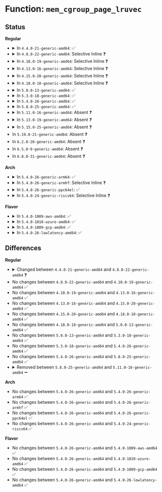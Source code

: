 # Function: <code>mem_cgroup_page_lruvec</code>

## Status
<b>Regular</b>
<ul>
<li>
<details>
<summary>In <code>4.4.0-21-generic-amd64</code>: ✅</summary>

```c
struct lruvec * mem_cgroup_page_lruvec(struct page * page, struct zone * zone)
```

```json
{
  "name": "mem_cgroup_page_lruvec",
  "collision_type": "Unique Global",
  "inline_type": "No",
  "funcs": [
    {
      "addr": 18446744071580937200,
      "name": "mem_cgroup_page_lruvec",
      "external": true,
      "loc": "mm/memcontrol.c:1083",
      "file": "mm/memcontrol.c",
      "inline": "seen, unknown",
      "caller_inline": [],
      "caller_func": [
        "mm/swap.c:__page_cache_release",
        "mm/swap.c:release_pages",
        "mm/swap.c:pagevec_lru_move_fn",
        "mm/swap.c:add_page_to_unevictable_list",
        "mm/vmscan.c:move_active_pages_to_lru",
        "mm/vmscan.c:isolate_lru_page",
        "mm/vmscan.c:putback_inactive_pages",
        "mm/vmscan.c:check_move_unevictable_pages",
        "mm/compaction.c:isolate_migratepages_block",
        "mm/huge_memory.c:split_huge_page_to_list",
        "mm/memcontrol.c:lock_page_lru",
        "mm/memcontrol.c:unlock_page_lru"
      ]
    }
  ],
  "symbols": [
    {
      "addr": 18446744071580937200,
      "name": "mem_cgroup_page_lruvec",
      "section": ".text",
      "bind": "STB_GLOBAL",
      "size": 93
    }
  ]
}
```
</details>
</li>
<li>
<details>
<summary>In <code>4.8.0-22-generic-amd64</code>: Selective Inline ❓</summary>

```c
struct lruvec * mem_cgroup_page_lruvec(struct page * page, struct pglist_data * pgdat)
```

```json
{
  "name": "mem_cgroup_page_lruvec",
  "collision_type": "Unique Global",
  "inline_type": "Selective",
  "funcs": [
    {
      "addr": 18446744071581091826,
      "name": "mem_cgroup_page_lruvec",
      "external": true,
      "loc": "mm/memcontrol.c:932",
      "file": "mm/memcontrol.c",
      "inline": "not declared, inlined",
      "caller_inline": [
        "mm/memcontrol.c:mem_cgroup_commit_charge",
        "mm/memcontrol.c:mem_cgroup_commit_charge"
      ],
      "caller_func": [
        "mm/swap.c:release_pages",
        "mm/swap.c:add_page_to_unevictable_list",
        "mm/swap.c:pagevec_lru_move_fn",
        "mm/swap.c:__page_cache_release",
        "mm/vmscan.c:check_move_unevictable_pages",
        "mm/vmscan.c:move_active_pages_to_lru",
        "mm/vmscan.c:putback_inactive_pages",
        "mm/vmscan.c:isolate_lru_page",
        "mm/compaction.c:isolate_migratepages_block",
        "mm/huge_memory.c:split_huge_page_to_list"
      ]
    }
  ],
  "symbols": [
    {
      "addr": 18446744071581084544,
      "name": "mem_cgroup_page_lruvec",
      "section": ".text",
      "bind": "STB_GLOBAL",
      "size": 71
    }
  ]
}
```
</details>
</li>
<li>
<details>
<summary>In <code>4.10.0-19-generic-amd64</code>: Selective Inline ❓</summary>

```c
struct lruvec * mem_cgroup_page_lruvec(struct page * page, struct pglist_data * pgdat)
```

```json
{
  "name": "mem_cgroup_page_lruvec",
  "collision_type": "Unique Global",
  "inline_type": "Selective",
  "funcs": [
    {
      "addr": 18446744071581167067,
      "name": "mem_cgroup_page_lruvec",
      "external": true,
      "loc": "mm/memcontrol.c:971",
      "file": "mm/memcontrol.c",
      "inline": "not declared, inlined",
      "caller_inline": [
        "mm/memcontrol.c:mem_cgroup_commit_charge",
        "mm/memcontrol.c:mem_cgroup_commit_charge"
      ],
      "caller_func": [
        "mm/swap.c:release_pages",
        "mm/swap.c:add_page_to_unevictable_list",
        "mm/swap.c:pagevec_lru_move_fn",
        "mm/swap.c:__page_cache_release",
        "mm/vmscan.c:check_move_unevictable_pages",
        "mm/vmscan.c:move_active_pages_to_lru",
        "mm/vmscan.c:putback_inactive_pages",
        "mm/vmscan.c:isolate_lru_page",
        "mm/compaction.c:isolate_migratepages_block",
        "mm/huge_memory.c:split_huge_page_to_list"
      ]
    }
  ],
  "symbols": [
    {
      "addr": 18446744071581159264,
      "name": "mem_cgroup_page_lruvec",
      "section": ".text",
      "bind": "STB_GLOBAL",
      "size": 71
    }
  ]
}
```
</details>
</li>
<li>
<details>
<summary>In <code>4.13.0-16-generic-amd64</code>: Selective Inline ❓</summary>

```c
struct lruvec * mem_cgroup_page_lruvec(struct page * page, struct pglist_data * pgdat)
```

```json
{
  "name": "mem_cgroup_page_lruvec",
  "collision_type": "Unique Global",
  "inline_type": "Selective",
  "funcs": [
    {
      "addr": 18446744071581214857,
      "name": "mem_cgroup_page_lruvec",
      "external": true,
      "loc": "mm/memcontrol.c:941",
      "file": "mm/memcontrol.c",
      "inline": "not declared, inlined",
      "caller_inline": [
        "mm/memcontrol.c:mem_cgroup_commit_charge",
        "mm/memcontrol.c:mem_cgroup_commit_charge"
      ],
      "caller_func": [
        "mm/page-writeback.c:test_clear_page_writeback",
        "mm/swap.c:release_pages",
        "mm/swap.c:add_page_to_unevictable_list",
        "mm/swap.c:pagevec_lru_move_fn",
        "mm/swap.c:__page_cache_release",
        "mm/vmscan.c:check_move_unevictable_pages",
        "mm/vmscan.c:move_active_pages_to_lru",
        "mm/vmscan.c:putback_inactive_pages",
        "mm/vmscan.c:isolate_lru_page",
        "mm/compaction.c:isolate_migratepages_block",
        "mm/huge_memory.c:split_huge_page_to_list"
      ]
    }
  ],
  "symbols": [
    {
      "addr": 18446744071581207008,
      "name": "mem_cgroup_page_lruvec",
      "section": ".text",
      "bind": "STB_GLOBAL",
      "size": 80
    }
  ]
}
```
</details>
</li>
<li>
<details>
<summary>In <code>4.15.0-20-generic-amd64</code>: Selective Inline ❓</summary>

```c
struct lruvec * mem_cgroup_page_lruvec(struct page * page, struct pglist_data * pgdat)
```

```json
{
  "name": "mem_cgroup_page_lruvec",
  "collision_type": "Unique Global",
  "inline_type": "Selective",
  "funcs": [
    {
      "addr": 18446744071581345481,
      "name": "mem_cgroup_page_lruvec",
      "external": true,
      "loc": "mm/memcontrol.c:955",
      "file": "mm/memcontrol.c",
      "inline": "not declared, inlined",
      "caller_inline": [
        "mm/memcontrol.c:mem_cgroup_commit_charge",
        "mm/memcontrol.c:mem_cgroup_commit_charge"
      ],
      "caller_func": [
        "mm/page-writeback.c:test_clear_page_writeback",
        "mm/swap.c:release_pages",
        "mm/swap.c:add_page_to_unevictable_list",
        "mm/swap.c:pagevec_lru_move_fn",
        "mm/swap.c:__page_cache_release",
        "mm/vmscan.c:check_move_unevictable_pages",
        "mm/vmscan.c:move_active_pages_to_lru",
        "mm/vmscan.c:putback_inactive_pages",
        "mm/vmscan.c:isolate_lru_page",
        "mm/compaction.c:isolate_migratepages_block",
        "mm/huge_memory.c:split_huge_page_to_list"
      ]
    }
  ],
  "symbols": [
    {
      "addr": 18446744071581337376,
      "name": "mem_cgroup_page_lruvec",
      "section": ".text",
      "bind": "STB_GLOBAL",
      "size": 80
    }
  ]
}
```
</details>
</li>
<li>
<details>
<summary>In <code>4.18.0-10-generic-amd64</code>: Selective Inline ❓</summary>

```c
struct lruvec * mem_cgroup_page_lruvec(struct page * page, struct pglist_data * pgdat)
```

```json
{
  "name": "mem_cgroup_page_lruvec",
  "collision_type": "Unique Global",
  "inline_type": "Selective",
  "funcs": [
    {
      "addr": 18446744071581493385,
      "name": "mem_cgroup_page_lruvec",
      "external": true,
      "loc": "mm/memcontrol.c:926",
      "file": "mm/memcontrol.c",
      "inline": "not declared, inlined",
      "caller_inline": [
        "mm/memcontrol.c:mem_cgroup_commit_charge",
        "mm/memcontrol.c:mem_cgroup_commit_charge"
      ],
      "caller_func": [
        "mm/page-writeback.c:test_clear_page_writeback",
        "mm/swap.c:release_pages",
        "mm/swap.c:pagevec_lru_move_fn",
        "mm/swap.c:__page_cache_release",
        "mm/vmscan.c:check_move_unevictable_pages",
        "mm/vmscan.c:move_active_pages_to_lru",
        "mm/vmscan.c:putback_inactive_pages",
        "mm/vmscan.c:isolate_lru_page",
        "mm/compaction.c:isolate_migratepages_block",
        "mm/huge_memory.c:split_huge_page_to_list"
      ]
    }
  ],
  "symbols": [
    {
      "addr": 18446744071581485296,
      "name": "mem_cgroup_page_lruvec",
      "section": ".text",
      "bind": "STB_GLOBAL",
      "size": 80
    }
  ]
}
```
</details>
</li>
<li>
<details>
<summary>In <code>5.0.0-13-generic-amd64</code>: ✅</summary>

```c
struct lruvec * mem_cgroup_page_lruvec(struct page * page, struct pglist_data * pgdat)
```

```json
{
  "name": "mem_cgroup_page_lruvec",
  "collision_type": "Unique Global",
  "inline_type": "No",
  "funcs": [
    {
      "addr": 18446744071581571072,
      "name": "mem_cgroup_page_lruvec",
      "external": true,
      "loc": "mm/memcontrol.c:1100",
      "file": "mm/memcontrol.c",
      "inline": "seen, unknown",
      "caller_inline": [],
      "caller_func": [
        "mm/page-writeback.c:test_clear_page_writeback",
        "mm/swap.c:release_pages",
        "mm/swap.c:pagevec_lru_move_fn",
        "mm/swap.c:__page_cache_release",
        "mm/vmscan.c:check_move_unevictable_pages",
        "mm/vmscan.c:move_active_pages_to_lru",
        "mm/vmscan.c:putback_inactive_pages",
        "mm/vmscan.c:isolate_lru_page",
        "mm/compaction.c:isolate_migratepages_block",
        "mm/huge_memory.c:split_huge_page_to_list",
        "mm/memcontrol.c:mem_cgroup_commit_charge",
        "mm/memcontrol.c:mem_cgroup_commit_charge"
      ]
    }
  ],
  "symbols": [
    {
      "addr": 18446744071581571072,
      "name": "mem_cgroup_page_lruvec",
      "section": ".text",
      "bind": "STB_GLOBAL",
      "size": 80
    }
  ]
}
```
</details>
</li>
<li>
<details>
<summary>In <code>5.3.0-18-generic-amd64</code>: ✅</summary>

```c
struct lruvec * mem_cgroup_page_lruvec(struct page * page, struct pglist_data * pgdat)
```

```json
{
  "name": "mem_cgroup_page_lruvec",
  "collision_type": "Unique Global",
  "inline_type": "No",
  "funcs": [
    {
      "addr": 18446744071581682528,
      "name": "mem_cgroup_page_lruvec",
      "external": true,
      "loc": "mm/memcontrol.c:1236",
      "file": "mm/memcontrol.c",
      "inline": "seen, unknown",
      "caller_inline": [],
      "caller_func": [
        "mm/page-writeback.c:test_clear_page_writeback",
        "mm/swap.c:release_pages",
        "mm/swap.c:pagevec_lru_move_fn",
        "mm/swap.c:__page_cache_release",
        "mm/vmscan.c:check_move_unevictable_pages",
        "mm/vmscan.c:move_pages_to_lru",
        "mm/vmscan.c:isolate_lru_page",
        "mm/compaction.c:isolate_migratepages_block",
        "mm/huge_memory.c:__split_huge_page",
        "mm/memcontrol.c:mem_cgroup_commit_charge",
        "mm/memcontrol.c:mem_cgroup_commit_charge"
      ]
    }
  ],
  "symbols": [
    {
      "addr": 18446744071581682528,
      "name": "mem_cgroup_page_lruvec",
      "section": ".text",
      "bind": "STB_GLOBAL",
      "size": 80
    }
  ]
}
```
</details>
</li>
<li>
<details>
<summary>In <code>5.4.0-26-generic-amd64</code>: ✅</summary>

```c
struct lruvec * mem_cgroup_page_lruvec(struct page * page, struct pglist_data * pgdat)
```

```json
{
  "name": "mem_cgroup_page_lruvec",
  "collision_type": "Unique Global",
  "inline_type": "No",
  "funcs": [
    {
      "addr": 18446744071581754928,
      "name": "mem_cgroup_page_lruvec",
      "external": true,
      "loc": "mm/memcontrol.c:1247",
      "file": "mm/memcontrol.c",
      "inline": "seen, unknown",
      "caller_inline": [],
      "caller_func": [
        "mm/page-writeback.c:test_clear_page_writeback",
        "mm/swap.c:release_pages",
        "mm/swap.c:pagevec_lru_move_fn",
        "mm/swap.c:__page_cache_release",
        "mm/vmscan.c:check_move_unevictable_pages",
        "mm/vmscan.c:move_pages_to_lru",
        "mm/vmscan.c:isolate_lru_page",
        "mm/compaction.c:isolate_migratepages_block",
        "mm/huge_memory.c:__split_huge_page",
        "mm/memcontrol.c:mem_cgroup_commit_charge",
        "mm/memcontrol.c:mem_cgroup_commit_charge"
      ]
    }
  ],
  "symbols": [
    {
      "addr": 18446744071581754928,
      "name": "mem_cgroup_page_lruvec",
      "section": ".text",
      "bind": "STB_GLOBAL",
      "size": 80
    }
  ]
}
```
</details>
</li>
<li>
<details>
<summary>In <code>5.8.0-25-generic-amd64</code>: ✅</summary>

```c
struct lruvec * mem_cgroup_page_lruvec(struct page * page, struct pglist_data * pgdat)
```

```json
{
  "name": "mem_cgroup_page_lruvec",
  "collision_type": "Unique Global",
  "inline_type": "No",
  "funcs": [
    {
      "addr": 18446744071581974688,
      "name": "mem_cgroup_page_lruvec",
      "external": true,
      "loc": "mm/memcontrol.c:1207",
      "file": "mm/memcontrol.c",
      "inline": "seen, unknown",
      "caller_inline": [],
      "caller_func": [
        "mm/page-writeback.c:test_clear_page_writeback",
        "mm/swap.c:release_pages",
        "mm/swap.c:lru_note_cost_page",
        "mm/swap.c:pagevec_lru_move_fn",
        "mm/swap.c:__page_cache_release",
        "mm/vmscan.c:check_move_unevictable_pages",
        "mm/vmscan.c:isolate_lru_page",
        "mm/compaction.c:isolate_migratepages_block",
        "mm/workingset.c:workingset_activation",
        "mm/huge_memory.c:__split_huge_page"
      ]
    }
  ],
  "symbols": [
    {
      "addr": 18446744071581974688,
      "name": "mem_cgroup_page_lruvec",
      "section": ".text",
      "bind": "STB_GLOBAL",
      "size": 71
    }
  ]
}
```
</details>
</li>
<li>
<details>
<summary>In <code>5.11.0-16-generic-amd64</code>: Absent ❓</summary>

```json
{
  "name": "mem_cgroup_page_lruvec",
  "collision_type": "Static Duplication",
  "inline_type": "Full",
  "funcs": [
    {
      "addr": 18446744071581362284,
      "name": "mem_cgroup_page_lruvec",
      "external": false,
      "loc": "include/linux/memcontrol.h:663",
      "file": "mm/page-writeback.c",
      "inline": "declared, inlined",
      "caller_inline": [
        "mm/page-writeback.c:test_clear_page_writeback"
      ],
      "caller_func": []
    },
    {
      "addr": 18446744071581377442,
      "name": "mem_cgroup_page_lruvec",
      "external": false,
      "loc": "include/linux/memcontrol.h:663",
      "file": "mm/swap.c",
      "inline": "declared, inlined",
      "caller_inline": [
        "mm/swap.c:lru_note_cost_page"
      ],
      "caller_func": []
    },
    {
      "addr": 18446744071581518813,
      "name": "mem_cgroup_page_lruvec",
      "external": false,
      "loc": "include/linux/memcontrol.h:663",
      "file": "mm/compaction.c",
      "inline": "declared, inlined",
      "caller_inline": [
        "mm/compaction.c:isolate_migratepages_block"
      ],
      "caller_func": []
    },
    {
      "addr": 18446744071581536617,
      "name": "mem_cgroup_page_lruvec",
      "external": false,
      "loc": "include/linux/memcontrol.h:663",
      "file": "mm/workingset.c",
      "inline": "declared, inlined",
      "caller_inline": [
        "mm/workingset.c:workingset_activation"
      ],
      "caller_func": []
    },
    {
      "addr": 18446744071582024254,
      "name": "mem_cgroup_page_lruvec",
      "external": false,
      "loc": "include/linux/memcontrol.h:663",
      "file": "mm/memcontrol.c",
      "inline": "declared, inlined",
      "caller_inline": [
        "mm/memcontrol.c:lock_page_lruvec_irqsave",
        "mm/memcontrol.c:lock_page_lruvec_irq",
        "mm/memcontrol.c:lock_page_lruvec"
      ],
      "caller_func": []
    }
  ],
  "symbols": []
}
```
</details>
</li>
<li>
<details>
<summary>In <code>5.13.0-19-generic-amd64</code>: Absent ❓</summary>

```json
{
  "name": "mem_cgroup_page_lruvec",
  "collision_type": "Static Duplication",
  "inline_type": "Full",
  "funcs": [
    {
      "addr": 18446744071581398193,
      "name": "mem_cgroup_page_lruvec",
      "external": false,
      "loc": "include/linux/memcontrol.h:750",
      "file": "mm/swap.c",
      "inline": "declared, inlined",
      "caller_inline": [
        "mm/swap.c:lru_note_cost_page"
      ],
      "caller_func": []
    },
    {
      "addr": 18446744071581538873,
      "name": "mem_cgroup_page_lruvec",
      "external": false,
      "loc": "include/linux/memcontrol.h:750",
      "file": "mm/compaction.c",
      "inline": "declared, inlined",
      "caller_inline": [
        "mm/compaction.c:isolate_migratepages_block"
      ],
      "caller_func": []
    },
    {
      "addr": 18446744071581558649,
      "name": "mem_cgroup_page_lruvec",
      "external": false,
      "loc": "include/linux/memcontrol.h:750",
      "file": "mm/workingset.c",
      "inline": "declared, inlined",
      "caller_inline": [
        "mm/workingset.c:workingset_activation"
      ],
      "caller_func": []
    },
    {
      "addr": 18446744071582050770,
      "name": "mem_cgroup_page_lruvec",
      "external": false,
      "loc": "include/linux/memcontrol.h:750",
      "file": "mm/memcontrol.c",
      "inline": "declared, inlined",
      "caller_inline": [
        "mm/memcontrol.c:lock_page_lruvec_irqsave",
        "mm/memcontrol.c:lock_page_lruvec_irq",
        "mm/memcontrol.c:lock_page_lruvec"
      ],
      "caller_func": []
    }
  ],
  "symbols": []
}
```
</details>
</li>
<li>
<details>
<summary>In <code>5.15.0-25-generic-amd64</code>: Absent ❓</summary>

```json
{
  "name": "mem_cgroup_page_lruvec",
  "collision_type": "Static Duplication",
  "inline_type": "Full",
  "funcs": [
    {
      "addr": 18446744071581648385,
      "name": "mem_cgroup_page_lruvec",
      "external": false,
      "loc": "include/linux/memcontrol.h:762",
      "file": "mm/swap.c",
      "inline": "declared, inlined",
      "caller_inline": [
        "mm/swap.c:lru_note_cost_page"
      ],
      "caller_func": []
    },
    {
      "addr": 18446744071581799172,
      "name": "mem_cgroup_page_lruvec",
      "external": false,
      "loc": "include/linux/memcontrol.h:762",
      "file": "mm/compaction.c",
      "inline": "declared, inlined",
      "caller_inline": [
        "mm/compaction.c:isolate_migratepages_block"
      ],
      "caller_func": []
    },
    {
      "addr": 18446744071581822682,
      "name": "mem_cgroup_page_lruvec",
      "external": false,
      "loc": "include/linux/memcontrol.h:762",
      "file": "mm/workingset.c",
      "inline": "declared, inlined",
      "caller_inline": [
        "mm/workingset.c:workingset_activation"
      ],
      "caller_func": []
    },
    {
      "addr": 18446744071582357478,
      "name": "mem_cgroup_page_lruvec",
      "external": false,
      "loc": "include/linux/memcontrol.h:762",
      "file": "mm/memcontrol.c",
      "inline": "declared, inlined",
      "caller_inline": [
        "mm/memcontrol.c:lock_page_lruvec_irqsave",
        "mm/memcontrol.c:lock_page_lruvec_irq",
        "mm/memcontrol.c:lock_page_lruvec"
      ],
      "caller_func": []
    }
  ],
  "symbols": []
}
```
</details>
</li>
<li>
In <code>5.19.0-21-generic-amd64</code>: Absent ❓
</li>
<li>
In <code>6.2.0-20-generic-amd64</code>: Absent ❓
</li>
<li>
In <code>6.5.0-9-generic-amd64</code>: Absent ❓
</li>
<li>
In <code>6.8.0-31-generic-amd64</code>: Absent ❓
</li>
</ul>
<b>Arch</b>
<ul>
<li>
<details>
<summary>In <code>5.4.0-26-generic-arm64</code>: ✅</summary>

```c
struct lruvec * mem_cgroup_page_lruvec(struct page * page, struct pglist_data * pgdat)
```

```json
{
  "name": "mem_cgroup_page_lruvec",
  "collision_type": "Unique Global",
  "inline_type": "No",
  "funcs": [
    {
      "addr": 18446603336493208456,
      "name": "mem_cgroup_page_lruvec",
      "external": true,
      "loc": "mm/memcontrol.c:1247",
      "file": "mm/memcontrol.c",
      "inline": "seen, unknown",
      "caller_inline": [],
      "caller_func": [
        "mm/page-writeback.c:test_clear_page_writeback",
        "mm/swap.c:release_pages",
        "mm/swap.c:pagevec_lru_move_fn",
        "mm/swap.c:__page_cache_release",
        "mm/vmscan.c:check_move_unevictable_pages",
        "mm/vmscan.c:move_pages_to_lru",
        "mm/vmscan.c:isolate_lru_page",
        "mm/compaction.c:isolate_migratepages_block",
        "mm/huge_memory.c:__split_huge_page",
        "mm/memcontrol.c:mem_cgroup_commit_charge",
        "mm/memcontrol.c:mem_cgroup_commit_charge"
      ]
    }
  ],
  "symbols": [
    {
      "addr": 18446603336493208456,
      "name": "mem_cgroup_page_lruvec",
      "section": ".text",
      "bind": "STB_GLOBAL",
      "size": 128
    }
  ]
}
```
</details>
</li>
<li>
<details>
<summary>In <code>5.4.0-26-generic-armhf</code>: Selective Inline ❓</summary>

```c
struct lruvec * mem_cgroup_page_lruvec(struct page * page, struct pglist_data * pgdat)
```

```json
{
  "name": "mem_cgroup_page_lruvec",
  "collision_type": "Unique Global",
  "inline_type": "Selective",
  "funcs": [
    {
      "addr": 3226848836,
      "name": "mem_cgroup_page_lruvec",
      "external": true,
      "loc": "mm/memcontrol.c:1247",
      "file": "mm/memcontrol.c",
      "inline": "not declared, inlined",
      "caller_inline": [
        "mm/memcontrol.c:mem_cgroup_commit_charge",
        "mm/memcontrol.c:mem_cgroup_commit_charge"
      ],
      "caller_func": [
        "mm/page-writeback.c:test_clear_page_writeback",
        "mm/swap.c:release_pages",
        "mm/swap.c:pagevec_lru_move_fn",
        "mm/swap.c:__page_cache_release",
        "mm/vmscan.c:check_move_unevictable_pages",
        "mm/vmscan.c:move_pages_to_lru",
        "mm/vmscan.c:isolate_lru_page",
        "mm/compaction.c:isolate_migratepages_block"
      ]
    }
  ],
  "symbols": [
    {
      "addr": 3226839148,
      "name": "mem_cgroup_page_lruvec",
      "section": ".text",
      "bind": "STB_GLOBAL",
      "size": 88
    }
  ]
}
```
</details>
</li>
<li>
<details>
<summary>In <code>5.4.0-26-generic-ppc64el</code>: ✅</summary>

```c
struct lruvec * mem_cgroup_page_lruvec(struct page * page, struct pglist_data * pgdat)
```

```json
{
  "name": "mem_cgroup_page_lruvec",
  "collision_type": "Unique Global",
  "inline_type": "No",
  "funcs": [
    {
      "addr": 13835058055286716912,
      "name": "mem_cgroup_page_lruvec",
      "external": true,
      "loc": "mm/memcontrol.c:1247",
      "file": "mm/memcontrol.c",
      "inline": "seen, unknown",
      "caller_inline": [],
      "caller_func": [
        "mm/page-writeback.c:test_clear_page_writeback",
        "mm/swap.c:release_pages",
        "mm/swap.c:pagevec_lru_move_fn",
        "mm/swap.c:__page_cache_release",
        "mm/vmscan.c:check_move_unevictable_pages",
        "mm/vmscan.c:move_pages_to_lru",
        "mm/vmscan.c:isolate_lru_page",
        "mm/compaction.c:isolate_migratepages_block",
        "mm/huge_memory.c:__split_huge_page",
        "mm/memcontrol.c:mem_cgroup_commit_charge",
        "mm/memcontrol.c:mem_cgroup_commit_charge"
      ]
    }
  ],
  "symbols": [
    {
      "addr": 13835058055286716912,
      "name": "mem_cgroup_page_lruvec",
      "section": ".text",
      "bind": "STB_GLOBAL",
      "size": 124
    }
  ]
}
```
</details>
</li>
<li>
<details>
<summary>In <code>5.4.0-24-generic-riscv64</code>: Selective Inline ❓</summary>

```c
struct lruvec * mem_cgroup_page_lruvec(struct page * page, struct pglist_data * pgdat)
```

```json
{
  "name": "mem_cgroup_page_lruvec",
  "collision_type": "Unique Global",
  "inline_type": "Selective",
  "funcs": [
    {
      "addr": 18446743936272993822,
      "name": "mem_cgroup_page_lruvec",
      "external": true,
      "loc": "mm/memcontrol.c:1247",
      "file": "mm/memcontrol.c",
      "inline": "not declared, inlined",
      "caller_inline": [
        "mm/memcontrol.c:mem_cgroup_commit_charge",
        "mm/memcontrol.c:mem_cgroup_commit_charge"
      ],
      "caller_func": [
        "mm/page-writeback.c:test_clear_page_writeback",
        "mm/swap.c:release_pages",
        "mm/swap.c:pagevec_lru_move_fn",
        "mm/swap.c:__page_cache_release",
        "mm/vmscan.c:check_move_unevictable_pages",
        "mm/vmscan.c:move_pages_to_lru",
        "mm/vmscan.c:isolate_lru_page",
        "mm/compaction.c:isolate_migratepages_block"
      ]
    }
  ],
  "symbols": [
    {
      "addr": 18446743936272985714,
      "name": "mem_cgroup_page_lruvec",
      "section": ".text",
      "bind": "STB_GLOBAL",
      "size": 102
    }
  ]
}
```
</details>
</li>
</ul>
<b>Flavor</b>
<ul>
<li>
<details>
<summary>In <code>5.4.0-1009-aws-amd64</code>: ✅</summary>

```c
struct lruvec * mem_cgroup_page_lruvec(struct page * page, struct pglist_data * pgdat)
```

```json
{
  "name": "mem_cgroup_page_lruvec",
  "collision_type": "Unique Global",
  "inline_type": "No",
  "funcs": [
    {
      "addr": 18446744071581723664,
      "name": "mem_cgroup_page_lruvec",
      "external": true,
      "loc": "mm/memcontrol.c:1247",
      "file": "mm/memcontrol.c",
      "inline": "seen, unknown",
      "caller_inline": [],
      "caller_func": [
        "mm/page-writeback.c:test_clear_page_writeback",
        "mm/swap.c:release_pages",
        "mm/swap.c:pagevec_lru_move_fn",
        "mm/swap.c:__page_cache_release",
        "mm/vmscan.c:check_move_unevictable_pages",
        "mm/vmscan.c:move_pages_to_lru",
        "mm/vmscan.c:isolate_lru_page",
        "mm/compaction.c:isolate_migratepages_block",
        "mm/huge_memory.c:__split_huge_page",
        "mm/memcontrol.c:mem_cgroup_commit_charge",
        "mm/memcontrol.c:mem_cgroup_commit_charge"
      ]
    }
  ],
  "symbols": [
    {
      "addr": 18446744071581723664,
      "name": "mem_cgroup_page_lruvec",
      "section": ".text",
      "bind": "STB_GLOBAL",
      "size": 80
    }
  ]
}
```
</details>
</li>
<li>
<details>
<summary>In <code>5.4.0-1010-azure-amd64</code>: ✅</summary>

```c
struct lruvec * mem_cgroup_page_lruvec(struct page * page, struct pglist_data * pgdat)
```

```json
{
  "name": "mem_cgroup_page_lruvec",
  "collision_type": "Unique Global",
  "inline_type": "No",
  "funcs": [
    {
      "addr": 18446744071581662464,
      "name": "mem_cgroup_page_lruvec",
      "external": true,
      "loc": "mm/memcontrol.c:1247",
      "file": "mm/memcontrol.c",
      "inline": "seen, unknown",
      "caller_inline": [],
      "caller_func": [
        "mm/page-writeback.c:test_clear_page_writeback",
        "mm/swap.c:release_pages",
        "mm/swap.c:pagevec_lru_move_fn",
        "mm/swap.c:__page_cache_release",
        "mm/vmscan.c:check_move_unevictable_pages",
        "mm/vmscan.c:move_pages_to_lru",
        "mm/vmscan.c:isolate_lru_page",
        "mm/compaction.c:isolate_migratepages_block",
        "mm/huge_memory.c:__split_huge_page",
        "mm/memcontrol.c:mem_cgroup_commit_charge",
        "mm/memcontrol.c:mem_cgroup_commit_charge"
      ]
    }
  ],
  "symbols": [
    {
      "addr": 18446744071581662464,
      "name": "mem_cgroup_page_lruvec",
      "section": ".text",
      "bind": "STB_GLOBAL",
      "size": 80
    }
  ]
}
```
</details>
</li>
<li>
<details>
<summary>In <code>5.4.0-1009-gcp-amd64</code>: ✅</summary>

```c
struct lruvec * mem_cgroup_page_lruvec(struct page * page, struct pglist_data * pgdat)
```

```json
{
  "name": "mem_cgroup_page_lruvec",
  "collision_type": "Unique Global",
  "inline_type": "No",
  "funcs": [
    {
      "addr": 18446744071581714976,
      "name": "mem_cgroup_page_lruvec",
      "external": true,
      "loc": "mm/memcontrol.c:1247",
      "file": "mm/memcontrol.c",
      "inline": "seen, unknown",
      "caller_inline": [],
      "caller_func": [
        "mm/page-writeback.c:test_clear_page_writeback",
        "mm/swap.c:release_pages",
        "mm/swap.c:pagevec_lru_move_fn",
        "mm/swap.c:__page_cache_release",
        "mm/vmscan.c:check_move_unevictable_pages",
        "mm/vmscan.c:move_pages_to_lru",
        "mm/vmscan.c:isolate_lru_page",
        "mm/compaction.c:isolate_migratepages_block",
        "mm/huge_memory.c:__split_huge_page",
        "mm/memcontrol.c:mem_cgroup_commit_charge",
        "mm/memcontrol.c:mem_cgroup_commit_charge"
      ]
    }
  ],
  "symbols": [
    {
      "addr": 18446744071581714976,
      "name": "mem_cgroup_page_lruvec",
      "section": ".text",
      "bind": "STB_GLOBAL",
      "size": 80
    }
  ]
}
```
</details>
</li>
<li>
<details>
<summary>In <code>5.4.0-26-lowlatency-amd64</code>: ✅</summary>

```c
struct lruvec * mem_cgroup_page_lruvec(struct page * page, struct pglist_data * pgdat)
```

```json
{
  "name": "mem_cgroup_page_lruvec",
  "collision_type": "Unique Global",
  "inline_type": "No",
  "funcs": [
    {
      "addr": 18446744071581782528,
      "name": "mem_cgroup_page_lruvec",
      "external": true,
      "loc": "mm/memcontrol.c:1247",
      "file": "mm/memcontrol.c",
      "inline": "seen, unknown",
      "caller_inline": [],
      "caller_func": [
        "mm/page-writeback.c:test_clear_page_writeback",
        "mm/swap.c:release_pages",
        "mm/swap.c:pagevec_lru_move_fn",
        "mm/swap.c:__page_cache_release",
        "mm/vmscan.c:check_move_unevictable_pages",
        "mm/vmscan.c:move_pages_to_lru",
        "mm/vmscan.c:isolate_lru_page",
        "mm/compaction.c:isolate_migratepages_block",
        "mm/huge_memory.c:__split_huge_page",
        "mm/memcontrol.c:mem_cgroup_commit_charge",
        "mm/memcontrol.c:mem_cgroup_commit_charge"
      ]
    }
  ],
  "symbols": [
    {
      "addr": 18446744071581782528,
      "name": "mem_cgroup_page_lruvec",
      "section": ".text",
      "bind": "STB_GLOBAL",
      "size": 80
    }
  ]
}
```
</details>
</li>
</ul>

## Differences
<b>Regular</b>
<ul>
<li>
<details>
<summary>Changed between <code>4.4.0-21-generic-amd64</code> and <code>4.8.0-22-generic-amd64</code> ❓</summary>
<ul>
<li>
<b>Param added. </b>
<code>struct pglist_data * pgdat</code>
</li>
<li>
<b>Param removed. </b>
<code>struct zone * zone</code>
</li>
</ul>
</details>
</li>
<li>
No changes between <code>4.8.0-22-generic-amd64</code> and <code>4.10.0-19-generic-amd64</code> ✅
</li>
<li>
No changes between <code>4.10.0-19-generic-amd64</code> and <code>4.13.0-16-generic-amd64</code> ✅
</li>
<li>
No changes between <code>4.13.0-16-generic-amd64</code> and <code>4.15.0-20-generic-amd64</code> ✅
</li>
<li>
No changes between <code>4.15.0-20-generic-amd64</code> and <code>4.18.0-10-generic-amd64</code> ✅
</li>
<li>
No changes between <code>4.18.0-10-generic-amd64</code> and <code>5.0.0-13-generic-amd64</code> ✅
</li>
<li>
No changes between <code>5.0.0-13-generic-amd64</code> and <code>5.3.0-18-generic-amd64</code> ✅
</li>
<li>
No changes between <code>5.3.0-18-generic-amd64</code> and <code>5.4.0-26-generic-amd64</code> ✅
</li>
<li>
No changes between <code>5.4.0-26-generic-amd64</code> and <code>5.8.0-25-generic-amd64</code> ✅
</li>
<li>
<details>
<summary>Removed between <code>5.8.0-25-generic-amd64</code> and <code>5.11.0-16-generic-amd64</code> ➖</summary>

```c
struct lruvec * mem_cgroup_page_lruvec(struct page * page, struct pglist_data * pgdat)
```
</details>
</li>
</ul>
<b>Arch</b>
<ul>
<li>
No changes between <code>5.4.0-26-generic-amd64</code> and <code>5.4.0-26-generic-arm64</code> ✅
</li>
<li>
No changes between <code>5.4.0-26-generic-amd64</code> and <code>5.4.0-26-generic-armhf</code> ✅
</li>
<li>
No changes between <code>5.4.0-26-generic-amd64</code> and <code>5.4.0-26-generic-ppc64el</code> ✅
</li>
<li>
No changes between <code>5.4.0-26-generic-amd64</code> and <code>5.4.0-24-generic-riscv64</code> ✅
</li>
</ul>
<b>Flavor</b>
<ul>
<li>
No changes between <code>5.4.0-26-generic-amd64</code> and <code>5.4.0-1009-aws-amd64</code> ✅
</li>
<li>
No changes between <code>5.4.0-26-generic-amd64</code> and <code>5.4.0-1010-azure-amd64</code> ✅
</li>
<li>
No changes between <code>5.4.0-26-generic-amd64</code> and <code>5.4.0-1009-gcp-amd64</code> ✅
</li>
<li>
No changes between <code>5.4.0-26-generic-amd64</code> and <code>5.4.0-26-lowlatency-amd64</code> ✅
</li>
</ul>
